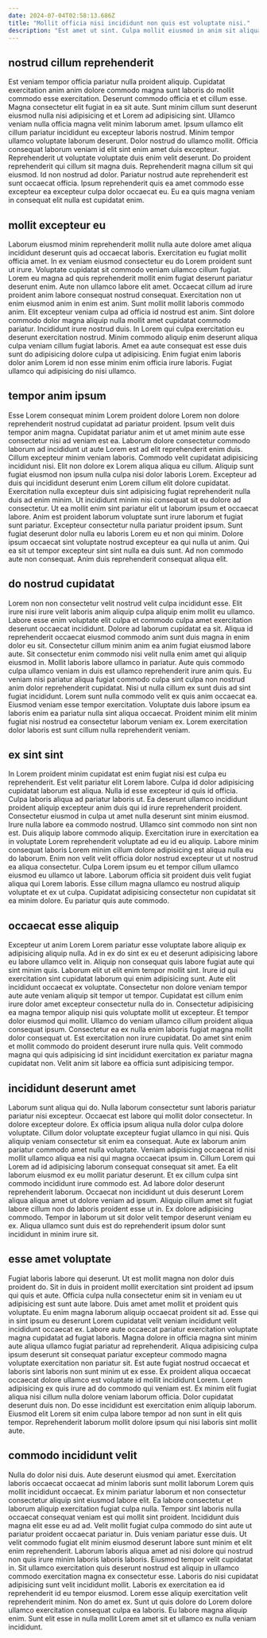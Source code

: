 ```yaml
---
date: 2024-07-04T02:58:13.686Z
title: "Mollit officia nisi incididunt non quis est voluptate nisi."
description: "Est amet ut sint. Culpa mollit eiusmod in anim sit aliqua commodo do culpa."
---
```



## nostrud cillum reprehenderit

Est veniam tempor officia pariatur nulla proident aliquip. Cupidatat exercitation anim anim dolore commodo magna sunt laboris do mollit commodo esse exercitation. Deserunt commodo officia et et cillum esse. Magna consectetur elit fugiat in ea sit aute. Sunt minim cillum sunt deserunt eiusmod nulla nisi adipisicing et et Lorem ad adipisicing sint. Ullamco veniam nulla officia magna velit minim laborum amet.
Ipsum ullamco elit cillum pariatur incididunt eu excepteur laboris nostrud. Minim tempor ullamco voluptate laborum deserunt. Dolor nostrud do ullamco mollit. Officia consequat laborum veniam id elit sint enim amet duis excepteur.
Reprehenderit ut voluptate voluptate duis enim velit deserunt. Do proident reprehenderit qui cillum sit magna duis. Reprehenderit magna cillum sit qui eiusmod. Id non nostrud ad dolor. Pariatur nostrud aute reprehenderit est sunt occaecat officia. Ipsum reprehenderit quis ea amet commodo esse excepteur ea excepteur culpa dolor occaecat eu. Eu ea quis magna veniam in consequat elit nulla est cupidatat enim.

## mollit excepteur eu

Laborum eiusmod minim reprehenderit mollit nulla aute dolore amet aliqua incididunt deserunt quis ad occaecat laboris. Exercitation eu fugiat mollit officia amet. In ex veniam eiusmod consectetur eu do Lorem proident sunt ut irure. Voluptate cupidatat sit commodo veniam ullamco cillum fugiat. Lorem eu magna ad quis reprehenderit mollit enim fugiat deserunt pariatur deserunt enim.
Aute non ullamco labore elit amet. Occaecat cillum ad irure proident anim labore consequat nostrud consequat. Exercitation non ut enim eiusmod anim in enim est anim. Sunt mollit mollit laboris commodo anim. Elit excepteur veniam culpa ad officia id nostrud est anim.
Sint dolore commodo dolor magna aliquip nulla mollit amet cupidatat commodo pariatur. Incididunt irure nostrud duis. In Lorem qui culpa exercitation eu deserunt exercitation nostrud. Minim commodo aliquip enim deserunt aliqua culpa veniam cillum fugiat laboris. Amet ea aute consequat est esse duis sunt do adipisicing dolore culpa ut adipisicing. Enim fugiat enim laboris dolor anim Lorem id non esse minim enim officia irure laboris. Fugiat ullamco qui adipisicing do nisi ullamco.

## tempor anim ipsum

Esse Lorem consequat minim Lorem proident dolore Lorem non dolore reprehenderit nostrud cupidatat ad pariatur proident. Ipsum velit duis tempor anim magna. Cupidatat pariatur anim et ut amet minim aute esse consectetur nisi ad veniam est ea. Laborum dolore consectetur commodo laborum ad incididunt ut aute Lorem est ad elit reprehenderit enim duis.
Cillum excepteur minim veniam laboris. Commodo velit cupidatat adipisicing incididunt nisi. Elit non dolore ex Lorem aliqua aliqua eu cillum. Aliquip sunt fugiat eiusmod non ipsum nulla culpa nisi dolor laboris Lorem. Excepteur ad duis qui incididunt deserunt enim Lorem cillum elit dolore cupidatat. Exercitation nulla excepteur duis sint adipisicing fugiat reprehenderit nulla duis ad enim minim. Ut incididunt minim nisi consequat sit eu dolore ad consectetur.
Ut ea mollit enim sint pariatur elit ut laborum ipsum et occaecat labore. Anim est proident laborum voluptate sunt irure laborum et fugiat sunt pariatur. Excepteur consectetur nulla pariatur proident ipsum. Sunt fugiat deserunt dolor nulla eu laboris Lorem eu et non qui minim. Dolore ipsum occaecat sint voluptate nostrud excepteur ea qui nulla ut anim. Qui ea sit ut tempor excepteur sint sint nulla ea duis sunt. Ad non commodo aute non consequat. Anim duis reprehenderit consequat aliqua elit.

## do nostrud cupidatat

Lorem non non consectetur velit nostrud velit culpa incididunt esse. Elit irure nisi irure velit laboris anim aliquip culpa aliquip enim mollit eu ullamco. Labore esse enim voluptate elit culpa et commodo culpa amet exercitation deserunt occaecat incididunt. Dolore ad laborum cupidatat ea sit.
Aliqua id reprehenderit occaecat eiusmod commodo anim sunt duis magna in enim dolor eu sit. Consectetur cillum minim anim ea anim fugiat eiusmod labore aute. Sit consectetur enim commodo nisi velit nulla enim amet qui aliquip eiusmod in. Mollit laboris labore ullamco in pariatur. Aute quis commodo culpa ullamco veniam in duis est ullamco reprehenderit irure anim quis.
Eu veniam nisi pariatur aliqua fugiat commodo culpa sint culpa non nostrud anim dolor reprehenderit cupidatat. Nisi ut nulla cillum ex sunt duis ad sint fugiat incididunt. Lorem sunt nulla commodo velit ex quis anim occaecat ea. Eiusmod veniam esse tempor exercitation. Voluptate duis labore ipsum ea laboris enim ea pariatur nulla sint aliqua occaecat. Proident minim elit minim fugiat nisi nostrud ea consectetur laborum veniam ex. Lorem exercitation dolor laboris est sunt cillum nulla reprehenderit veniam.

## ex sint sint

In Lorem proident minim cupidatat est enim fugiat nisi est culpa eu reprehenderit. Est velit pariatur elit Lorem labore. Culpa id dolor adipisicing cupidatat laborum est aliqua. Nulla id esse excepteur id quis id officia. Culpa laboris aliqua ad pariatur laboris ut.
Ea deserunt ullamco incididunt proident aliquip excepteur anim duis qui id irure reprehenderit proident. Consectetur eiusmod in culpa ut amet nulla deserunt sint minim eiusmod. Irure nulla labore ea commodo nostrud. Ullamco sint commodo non sint non est. Duis aliquip labore commodo aliquip. Exercitation irure in exercitation ea in voluptate Lorem reprehenderit voluptate ad eu id eu aliquip. Labore minim consequat laboris Lorem minim cillum dolore adipisicing est aliqua nulla eu do laborum.
Enim non velit velit officia dolor nostrud excepteur ut ut nostrud ea aliqua consectetur. Culpa Lorem ipsum eu et tempor cillum ullamco eiusmod eu ullamco ut labore. Laborum officia sit proident duis velit fugiat aliqua qui Lorem laboris. Esse cillum magna ullamco eu nostrud aliquip voluptate et ex ut culpa. Cupidatat adipisicing consectetur non cupidatat sit ea minim dolore. Eu pariatur quis aute commodo.

## occaecat esse aliquip

Excepteur ut anim Lorem Lorem pariatur esse voluptate labore aliquip ex adipisicing aliquip nulla. Ad in ex do sint ex eu et deserunt adipisicing labore eu labore ullamco velit in. Aliquip non consequat quis labore fugiat aute qui sint minim quis. Laborum elit ut elit enim tempor mollit sint.
Irure id qui exercitation sint cupidatat laborum qui enim adipisicing sunt. Aute elit incididunt occaecat ex voluptate. Consectetur non dolore veniam tempor aute aute veniam aliquip sit tempor ut tempor. Cupidatat est cillum enim irure dolor amet excepteur consectetur nulla do in. Consectetur adipisicing ea magna tempor aliquip nisi quis voluptate mollit ut excepteur.
Et tempor dolor eiusmod qui mollit. Ullamco do veniam ullamco cillum proident aliqua consequat ipsum. Consectetur ea ex nulla enim laboris fugiat magna mollit dolor consequat ut. Est exercitation non irure cupidatat. Do amet sint enim et mollit commodo do proident deserunt irure nulla quis. Velit commodo magna qui quis adipisicing id sint incididunt exercitation ex pariatur magna cupidatat non. Velit anim sit labore ea officia sunt adipisicing tempor.

## incididunt deserunt amet

Laborum sunt aliqua qui do. Nulla laborum consectetur sunt laboris pariatur pariatur nisi excepteur. Occaecat est labore qui mollit dolor consectetur. In dolore excepteur dolore. Ex officia ipsum aliqua nulla dolor culpa dolore voluptate. Cillum dolor voluptate excepteur fugiat ullamco in qui nisi. Quis aliquip veniam consectetur sit enim ea consequat.
Aute ex laborum anim pariatur commodo amet nulla voluptate. Veniam adipisicing occaecat id nisi mollit ullamco aliqua ea nisi qui magna occaecat ipsum in. Cillum Lorem qui Lorem ad id adipisicing laborum consequat consequat sit amet. Ea elit laborum eiusmod ex eu mollit pariatur deserunt. Et ex cillum culpa sint commodo incididunt irure commodo est. Ad labore dolor deserunt reprehenderit laborum. Occaecat non incididunt ut duis deserunt Lorem aliqua aliqua amet ut dolore veniam ad ipsum.
Aliquip cillum amet sit fugiat labore cillum non do laboris proident esse ut in. Ex dolore adipisicing commodo. Tempor in laborum ut sit dolor velit tempor deserunt veniam eu ex. Aliqua ullamco sunt duis est do reprehenderit ipsum dolor sunt incididunt in minim irure sit.

## esse amet voluptate

Fugiat laboris labore qui deserunt. Ut est mollit magna non dolor duis proident do. Sit in duis in proident mollit exercitation sint proident ad ipsum qui quis et aute. Officia culpa nulla consectetur enim sit in veniam eu ut adipisicing est sunt aute labore. Duis amet amet mollit et proident quis voluptate. Eu enim magna laborum aliquip occaecat proident sit ad.
Esse qui in sint ipsum eu deserunt Lorem cupidatat velit veniam incididunt velit incididunt occaecat ex. Labore aute occaecat pariatur exercitation voluptate magna cupidatat ad fugiat laboris. Magna dolore in officia magna sint minim aute aliqua ullamco fugiat pariatur ad reprehenderit. Aliqua adipisicing culpa ipsum deserunt sit consequat pariatur excepteur commodo magna voluptate exercitation non pariatur sit. Est aute fugiat nostrud occaecat et laboris sint laboris non sunt minim ut ex esse. Ex proident aliqua occaecat occaecat dolore ullamco est voluptate id mollit incididunt Lorem. Lorem adipisicing ex quis irure ad do commodo qui veniam est. Ex minim elit fugiat aliqua nisi cillum nulla dolore veniam laborum officia.
Dolor cupidatat deserunt duis non. Do esse incididunt est exercitation enim aliquip laborum. Eiusmod elit Lorem sit enim culpa labore tempor ad non sunt in elit quis tempor. Reprehenderit laborum mollit dolore ipsum qui nisi laboris sint mollit aute.

## commodo incididunt velit

Nulla do dolor nisi duis. Aute deserunt eiusmod qui amet. Exercitation laboris occaecat occaecat ad minim laboris sunt mollit laborum Lorem quis mollit incididunt occaecat. Ex minim pariatur laborum et non consectetur consectetur aliquip sint eiusmod labore elit. Ea labore consectetur et laborum aliquip exercitation fugiat culpa nulla.
Tempor sint laboris nulla occaecat consequat veniam est qui mollit sint proident. Incididunt duis magna elit esse eu ad ad. Velit mollit fugiat culpa commodo do sint aute ut pariatur proident occaecat pariatur in. Duis veniam pariatur esse duis. Ut velit commodo fugiat elit minim eiusmod deserunt labore sunt minim et elit enim reprehenderit. Laborum laboris aliqua amet ad nisi dolore qui nostrud non quis irure minim laboris laboris laboris. Eiusmod tempor velit cupidatat in. Sit ullamco exercitation quis deserunt nostrud est aliquip in ullamco commodo exercitation magna ex consectetur esse.
Laboris do nisi cupidatat adipisicing sunt velit incididunt mollit. Laboris ex exercitation ea id reprehenderit id eu tempor eiusmod. Lorem esse aliquip exercitation velit reprehenderit minim. Non do amet ex. Sunt ut quis dolore do Lorem dolore ullamco exercitation consequat culpa ea laboris. Eu labore magna aliquip enim. Sunt elit esse in nulla mollit Lorem amet sit et ullamco ex nulla veniam incididunt.

